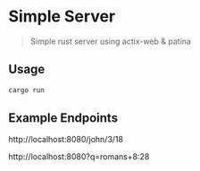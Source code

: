 # Simple Server

> Simple rust server using actix-web & patina

## Usage

```sh
cargo run
```

## Example Endpoints

http://localhost:8080/john/3/18

http://localhost:8080?q=romans+8:28